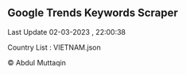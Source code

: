 

## Google Trends Keywords Scraper 
 
Last Update 02-03-2023 , 22:00:38

Country List :
VIETNAM.json



© Abdul Muttaqin 
